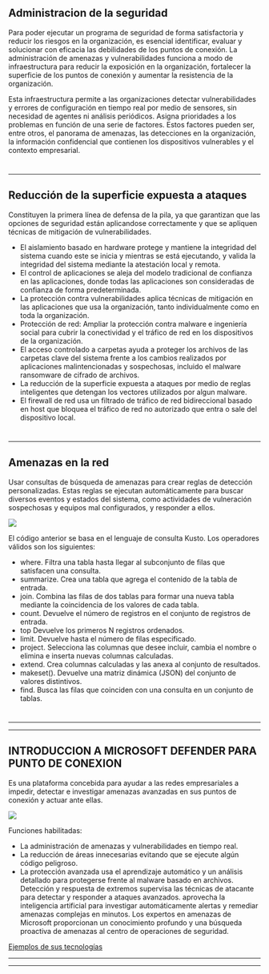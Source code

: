 ## Administracion de la seguridad

Para poder ejecutar un programa de seguridad de forma satisfactoria y reducir los riesgos en la organización, es esencial identificar, evaluar y solucionar con eficacia las debilidades de los puntos de conexión. La administración de amenazas y vulnerabilidades funciona a modo de infraestructura para reducir la exposición en la organización, fortalecer la superficie de los puntos de conexión y aumentar la resistencia de la organización.

Esta infraestructura permite a las organizaciones detectar vulnerabilidades y errores de configuración en tiempo real por medio de sensores, sin necesidad de agentes ni análisis periódicos. Asigna prioridades a los problemas en función de una serie de factores. Estos factores pueden ser, entre otros, el panorama de amenazas, las detecciones en la organización, la información confidencial que contienen los dispositivos vulnerables y el contexto empresarial.

#
---
## Reducción de la superficie expuesta a ataques

Constituyen la primera línea de defensa de la pila, ya que garantizan que las opciones de seguridad están aplicandose correctamente y que se apliquen técnicas de mitigación de vulnerabilidades.

 - El aislamiento basado en hardware protege y mantiene la integridad del sistema cuando este se inicia y mientras se está ejecutando, y valida la integridad del sistema mediante la atestación local y remota.
 - El control de aplicaciones se aleja del modelo tradicional de confianza en las aplicaciones, donde todas las aplicaciones son consideradas de confianza de forma predeterminada.
 - La protección contra vulnerabilidades aplica técnicas de mitigación en las aplicaciones que usa la organización, tanto individualmente como en toda la organización.
 - Protección de red: Ampliar la protección contra malware e ingeniería social para cubrir la conectividad y el tráfico de red en los dispositivos de la organización.
 - El acceso controlado a carpetas ayuda a proteger los archivos de las carpetas clave del sistema frente a los cambios realizados por aplicaciones malintencionadas y sospechosas, incluido el malware ransomware de cifrado de archivos.
 - La reducción de la superficie expuesta a ataques por medio de reglas inteligentes que detengan los vectores utilizados por algun malware.
 - El firewall de red usa un filtrado de tráfico de red bidireccional basado en host que bloquea el tráfico de red no autorizado que entra o sale del dispositivo local.

#
---
## Amenazas en la red

Usar consultas de búsqueda de amenazas para crear reglas de detección personalizadas. Estas reglas se ejecutan automáticamente para buscar diversos eventos y estados del sistema, como actividades de vulneración sospechosas y equipos mal configurados, y responder a ellos.

![](https://docs.microsoft.com/es-es/learn/m365/m365-security-threat-protect/media/threat-hunting-query.png)

El código anterior se basa en el lenguaje de consulta Kusto. Los operadores válidos son los siguientes:

- where. Filtra una tabla hasta llegar al subconjunto de filas que satisfacen una consulta.
- summarize. Crea una tabla que agrega el contenido de la tabla de entrada.
- join. Combina las filas de dos tablas para formar una nueva tabla mediante la coincidencia de los valores de cada tabla.
- count. Devuelve el número de registros en el conjunto de registros de entrada.
- top Devuelve los primeros N registros ordenados.
- limit. Devuelve hasta el número de filas especificado.
- project. Selecciona las columnas que desee incluir, cambia el nombre o elimina e inserta nuevas columnas calculadas.
- extend. Crea columnas calculadas y las anexa al conjunto de resultados.
- makeset(). Devuelve una matriz dinámica (JSON) del conjunto de valores distintivos.
- find. Busca las filas que coinciden con una consulta en un conjunto de tablas.
#
--- 
---
## INTRODUCCION A MICROSOFT DEFENDER PARA PUNTO DE CONEXION

Es una plataforma concebida para ayudar a las redes empresariales a impedir, detectar e investigar amenazas avanzadas en sus puntos de conexión y actuar ante ellas.

![](https://docs.microsoft.com/es-es/learn/m365/m365-security-threat-protect/media/defender-configuration.png)

Funciones habilitadas: 
 - La administración de amenazas y vulnerabilidades en tiempo real.
 - La reducción de áreas innecesarias evitando que se ejecute algún código peligroso.
 - La protección avanzada usa el aprendizaje automático y un análisis detallado para protegerse frente al malware basado en archivos.
Detección y respuesta de extremos supervisa las técnicas de atacante para detectar y responder a ataques avanzados.
aprovecha la inteligencia artificial para investigar automáticamente alertas y remediar amenazas complejas en minutos.
Los expertos en amenazas de Microsoft proporcionan un conocimiento profundo y una búsqueda proactiva de amenazas al centro de operaciones de seguridad.

[Ejemplos de sus tecnologías](https://www.microsoft.com/es-es/videoplayer/embed/RE4D0Wz?postJsllMsg=true&autoCaptions=es-es)

---
---